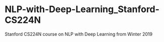 # NLP-with-Deep-Learning_Stanford-CS224N
Stanford CS224N course on NLP with Deep Learning from Winter 2019
